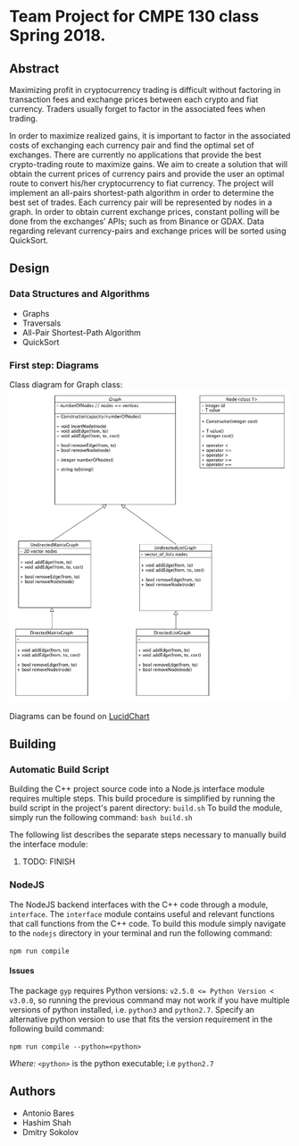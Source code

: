 # Team Project for CMPE 130 class Spring 2018.

## Abstract
Maximizing profit in cryptocurrency trading is difficult without factoring in transaction fees and exchange prices between each crypto and fiat currency. Traders usually forget to factor in the associated fees when trading.

In order to maximize realized gains, it is important to factor in the associated costs of exchanging each currency pair and find the optimal set of exchanges. There are currently no applications that provide the best crypto-trading route to maximize gains. We aim to create a solution that will obtain the current prices of currency pairs and provide the user an optimal route to convert his/her cryptocurrency to fiat currency. The project will implement an all-pairs shortest-path algorithm in order to determine the best set of trades. Each currency pair will be represented by nodes in a graph. In order to obtain current exchange prices, constant polling will be done from the exchanges’ APIs; such as from Binance or GDAX. Data regarding relevant currency-pairs and exchange prices will be sorted using QuickSort.

## Design

### Data Structures and Algorithms
* Graphs
* Traversals
* All-Pair Shortest-Path Algorithm
* QuickSort


### First step: Diagrams

Class diagram for Graph class:
![uml diagram for Graph class](images/classes_uml_diagram.png?raw=true)

Diagrams can be found on [LucidChart](https://www.lucidchart.com/invitations/accept/923e3f12-93bf-4315-af38-f11a078edaf6)

## Building
### Automatic Build Script
Building the C++ project source code into a Node.js interface module requires multiple steps. This build procedure is simplified by running the build script in the project's parent directory: `build.sh`
To build the module, simply run the following command: `bash build.sh`

The following list describes the separate steps necessary to manually build the interface module:

1. TODO: FINISH

### NodeJS

The NodeJS backend interfaces with the C++ code through a module, `interface`. The `interface` module contains useful and relevant functions that call functions from the C++ code. To build this module simply navigate to the `nodejs` directory in your terminal and run the following command: 

`npm run compile`

#### Issues

The package `gyp` requires Python versions: `v2.5.0 <= Python Version < v3.0.0`, so running the previous command may not work if you have multiple versions of python installed, i.e. `python3` and `python2.7`. Specify an alternative python version to use that fits the version requirement in the following build command: 

`npm run compile --python=<python>`

*Where:* `<python>` is the python executable; i.e `python2.7`

## Authors
* Antonio Bares
* Hashim Shah
* Dmitry Sokolov
